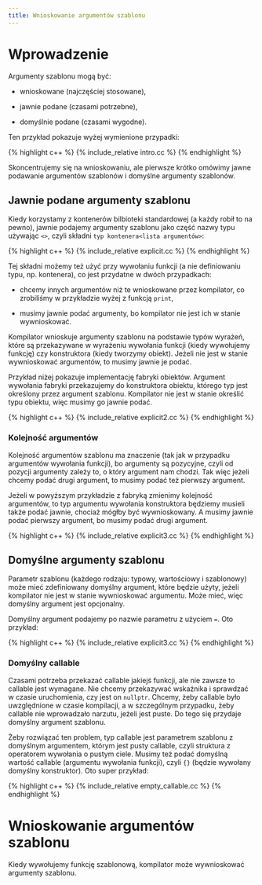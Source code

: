 ```yaml
---
title: Wnioskowanie argumentów szablonu
---
```


# Wprowadzenie

Argumenty szablonu mogą być:

* wnioskowane (najczęściej stosowane),

* jawnie podane (czasami potrzebne),

* domyślnie podane (czasami wygodne).

Ten przykład pokazuje wyżej wymienione przypadki:

{% highlight c++ %}
{% include_relative intro.cc %}
{% endhighlight %}

Skoncentrujemy się na wnioskowaniu, ale pierwsze krótko omówimy jawne
podawanie argumentów szablonów i domyślne argumenty szablonów.

## Jawnie podane argumenty szablonu

Kiedy korzystamy z kontenerów bilbioteki standardowej (a każdy robił
to na pewno), jawnie podajemy argumenty szablonu jako część nazwy typu
używając `<>`, czyli składni `typ kontenera<lista argumentów>`:

{% highlight c++ %}
{% include_relative explicit.cc %}
{% endhighlight %}

Tej składni możemy też użyć przy wywołaniu funkcji (a nie definiowaniu
typu, np. kontenera), co jest przydatne w dwóch przypadkach:

* chcemy innych argumentów niż te wnioskowane przez kompilator, co
  zrobiliśmy w przykładzie wyżej z funkcją `print`,

* musimy jawnie podać argumenty, bo kompilator nie jest ich w stanie
  wywnioskować.

Kompilator wnioskuje argumenty szablonu na podstawie typów wyrażeń,
które są przekazywane w wyrażeniu wywołania funkcji (kiedy wywołujemy
funkcję) czy konstruktora (kiedy tworzymy obiekt).  Jeżeli nie jest w
stanie wywnioskować argumentów, to musimy jawnie je podać.

Przykład niżej pokazuje implementację fabryki obiektów.  Argument
wywołania fabryki przekazujemy do konstruktora obiektu, którego typ
jest określony przez argument szablonu.  Kompilator nie jest w stanie
określić typu obiektu, więc musimy go jawnie podać.

{% highlight c++ %}
{% include_relative explicit2.cc %}
{% endhighlight %}

### Kolejność argumentów

Kolejność argumentów szablonu ma znaczenie (tak jak w przypadku
argumentów wywołania funkcji), bo argumenty są pozycyjne, czyli od
pozycji argumenty zależy to, o który argument nam chodzi.  Tak więc
jeżeli chcemy podać drugi argument, to musimy podać też pierwszy
argument.

Jeżeli w powyższym przykładzie z fabryką zmienimy kolejność
argumentów, to typ argumentu wywołania konstruktora będziemy musieli
także podać jawnie, chociaż mógłby być wywnioskowany.  A musimy jawnie
podać pierwszy argument, bo musimy podać drugi argument.

{% highlight c++ %}
{% include_relative explicit3.cc %}
{% endhighlight %}

## Domyślne argumenty szablonu

Parametr szablonu (każdego rodzaju: typowy, wartościowy i szablonowy)
może mieć zdefiniowany domyślny argument, które będzie użyty, jeżeli
kompilator nie jest w stanie wywnioskować argumentu.  Może mieć, więc
domyślny argument jest opcjonalny.

Domyślny argument podajemy po nazwie parametru z użyciem `=`.  Oto
przykład:

{% highlight c++ %}
{% include_relative explicit3.cc %}
{% endhighlight %}

### Domyślny callable

Czasami potrzeba przekazać callable jakiejś funkcji, ale nie zawsze to
callable jest wymagane.  Nie chcemy przekazywać wskaźnika i sprawdzać
w czasie uruchomienia, czy jest on `nullptr`.  Chcemy, żeby callable
było uwzględnione w czasie kompilacji, a w szczególnym przypadku, żeby
callable nie wprowadzało narzutu, jeżeli jest puste.  Do tego się
przydaje domyślny argument szablonu.

Żeby rozwiązać ten problem, typ callable jest parametrem szablonu z
domyślnym argumentem, którym jest pusty callable, czyli struktura z
operatorem wywołania o pustym ciele.  Musimy też podać domyślną
wartość callable (argumentu wywołania funkcji), czyli `{}` (będzie
wywołany domyślny konstruktor).  Oto super przykład:

{% highlight c++ %}
{% include_relative empty_callable.cc %}
{% endhighlight %}

# Wnioskowanie argumentów szablonu

Kiedy wywołujemy funkcję szablonową, kompilator może wywnioskować
argumenty szablonu.

